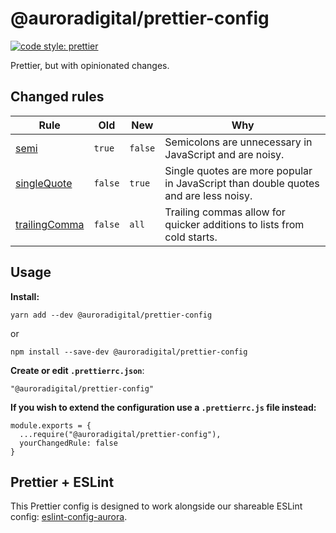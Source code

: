 

# @auroradigital/prettier-config

  [![code style: prettier](https://img.shields.io/badge/code_style-prettier-ff69b4.svg?style=flat-square)](https://github.com/prettier/prettier)

Prettier, but with opinionated changes.



## Changed rules

| Rule   |   Old  |   New   |   Why                 |
|--------|--------|---------|-----------------------|
| [semi](https://prettier.io/docs/en/options.html#semicolons) | `true` | `false` | Semicolons are unnecessary in JavaScript and are noisy. |
| [singleQuote](https://prettier.io/docs/en/options.html#quotes) | `false` | `true` | Single quotes are more popular in JavaScript than double quotes and are less noisy.
| [trailingComma](https://prettier.io/docs/en/options.html#trailing-commas)    |  `false`   | `all`  | Trailing commas allow for quicker additions to lists from cold starts.

## Usage

**Install:**
```
yarn add --dev @auroradigital/prettier-config
```
or
```
npm install --save-dev @auroradigital/prettier-config
```


**Create or edit `.prettierrc.json`**:
```
"@auroradigital/prettier-config"
```

**If you wish to extend the configuration use a `.prettierrc.js` file instead:**
 
```
module.exports = {
  ...require("@auroradigital/prettier-config"),
  yourChangedRule: false
}
```

## Prettier + ESLint

This Prettier config is designed to work alongside our shareable ESLint config: [eslint-config-aurora](https://github.com/AuroraDigital/eslint-config-aurora).
